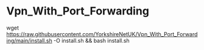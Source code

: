 # Vpn_With_Port_Forwarding
wget https://raw.githubusercontent.com/YorkshireNetUK/Vpn_With_Port_Forwarding/main/install.sh  -O install.sh && bash install.sh
